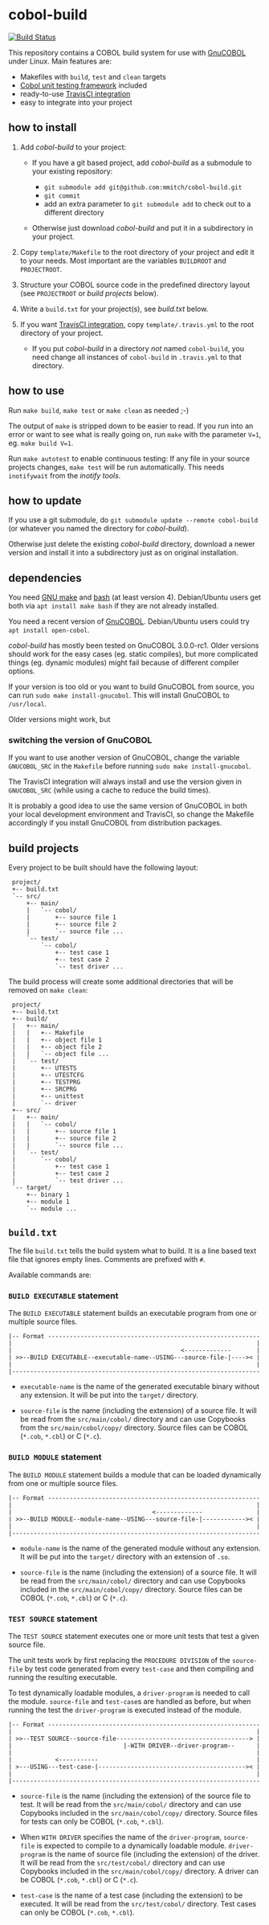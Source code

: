 cobol-build
===========

[![Build Status](https://travis-ci.org/mmitch/cobol-build.svg?branch=master)](https://travis-ci.org/mmitch/cobol-build)

This repository contains a COBOL build system for use with
[GnuCOBOL](https://savannah.gnu.org/projects/gnucobol) under Linux.
Main features are:

- Makefiles with `build`, `test` and `clean` targets
- [Cobol unit testing framework](https://github.com/neopragma/cobol-unit-test)
  included
- ready-to-use [TravisCI integration](https://travis-ci.org)
- easy to integrate into your project


how to install
--------------

1. Add _cobol-build_ to your project:

   - If you have a git based project, add _cobol-build_ as a
     submodule to your existing repository:
	 - `git submodule add git@github.com:mmitch/cobol-build.git`
	 - `git commit`
	 - add an extra parameter to `git submodule add` to check out to a
       different directory

   - Otherwise just download _cobol-build_ and put it in a
     subdirectory in your project.

2. Copy `template/Makefile` to the root directory of your project
   and edit it to your needs.  Most important are the variables
   `BUILDROOT` and `PROJECTROOT`.

3. Structure your COBOL source code in the predefined directory
   layout (see `PROJECTROOT` or _build projects_ below).

4. Write a `build.txt` for your project(s), see _build.txt_ below.

5. If you want [TravisCI integration](https://travis-ci.org), copy
   `template/.travis.yml` to the root directory of your project.

   - If you put _cobol-build_ in a directory _not_ named
     `cobol-build`, you need change all instances of `cobol-build` in
     `.travis.yml` to that directory.


how to use
----------

Run `make build`, `make test` or `make clean` as needed ;-)

The output of `make` is stripped down to be easier to read.  If you
run into an error or want to see what is really going on, run `make`
with the parameter `V=1`, eg. `make build V=1`.

Run `make autotest` to enable continuous testing: If any file in your
source projects changes, `make test` will be run automatically.  This
needs `inotifywait` from the _inotify tools_.


how to update
-------------

If you use a git submodule, do `git submodule update --remote cobol-build`
(or whatever you named the directory for _cobol-build_).

Otherwise just delete the existing _cobol-build_ directory,
download a newer version and install it into a subdirectory just as on
original installation.


dependencies
------------

You need [GNU make](http://www.gnu.org/software/make/) and
[bash](http://tiswww.case.edu/php/chet/bash/bashtop.html) (at least
version 4).  Debian/Ubuntu users get both via `apt install make bash`
if they are not already installed.

You need a recent version of [GnuCOBOL](https://savannah.gnu.org/projects/gnucobol).
Debian/Ubuntu users could try `apt install open-cobol`.

_cobol-build_ has mostly been tested on GnuCOBOL 3.0.0-rc1.  Older
versions should work for the easy cases (eg. static compiles), but
more complicated things (eg. dynamic modules) might fail because of
different compiler options.

If your version is too old or you want to build GnuCOBOL from source,
you can run `sudo make install-gnucobol`.  This will install
GnuCOBOL to `/usr/local`.

Older versions might work, but 

### switching the version of GnuCOBOL

If you want to use another version of GnuCOBOL, change the variable
`GNUCOBOL_SRC` in the `Makefile` before running `sudo make install-gnucobol`.

The TravisCI integration will always install and use the version given
in `GNUCOBOL_SRC` (while using a cache to reduce the build times).

It is probably a good idea to use the same version of GnuCOBOL in both
your local development environment and TravisCI, so change the
Makefile accordingly if you install GnuCOBOL from distribution
packages.


build projects
--------------

Every project to be built should have the following layout:

```
 project/
 +-- build.txt
 `-- src/
     +-- main/
     |   `-- cobol/
     |       +-- source file 1
     |       +-- source file 2
     |       `-- source file ...
     `-- test/
         `-- cobol/
             +-- test case 1
             +-- test case 2
             `-- test driver ...
```

The build process will create some additional directories that will be
removed on `make clean`:

```
 project/
 +-- build.txt
 +-- build/
 |   +-- main/
 |   |   +-- Makefile
 |   |   +-- object file 1
 |   |   +-- object file 2
 |   |   `-- object file ...
 |   `-- test/
 |       +-- UTESTS
 |       +-- UTESTCFG
 |       +-- TESTPRG
 |       +-- SRCPRG
 |       +-- unittest
 |       `-- driver
 +-- src/
 |   +-- main/
 |   |   `-- cobol/
 |   |       +-- source file 1
 |   |       +-- source file 2
 |   |       `-- source file ...
 |   `-- test/
 |       `-- cobol/
 |           +-- test case 1
 |           +-- test case 2
 |           `-- test driver ...
 `-- target/
     +-- binary 1
     +-- module 1
     `-- module ...
```


`build.txt`
-----------

The file `build.txt` tells the build system what to build.  It is a
line based text file that ignores empty lines.  Comments are
prefixed with `#`.

Available commands are:

### `BUILD EXECUTABLE` statement

The `BUILD EXECUTABLE` statement builds an executable program
from one or multiple source files.

```
|-- Format -----------------------------------------------------------
|                                                                    |
|                                               <-------------       |
| >>--BUILD EXECUTABLE--executable-name--USING---source-file-|---->< |
|                                                                    |
|---------------------------------------------------------------------
```

* `executable-name` is the name of the generated executable binary
  without any extension.  It will be put into the `target/` directory.
 

* `source-file` is the name (including the extension) of a source file.
  It will be read from the `src/main/cobol/` directory and can use Copybooks
  from the `src/main/cobol/copy/` directory.
  Source files can be COBOL (`*.cob`,  `*.cbl`) or C (`*.c`).


### `BUILD MODULE` statement

The `BUILD MODULE` statement builds a module that can be loaded 
dynamically from one or multiple source files.

```
|-- Format -----------------------------------------------------------
|                                                                    |
|                                       <-------------               |
| >>--BUILD MODULE--module-name--USING---source-file-|------------>< |
|                                                                    |
|---------------------------------------------------------------------
```

* `module-name` is the name of the generated module without any extension.
  It will be put into the `target/` directory with an extension of `.so`.

* `source-file` is the name (including the extension) of a source file.
  It will be read from the `src/main/cobol/` directory and can use Copybooks
  included in the `src/main/cobol/copy/` directory.
  Source files can be COBOL (`*.cob`,  `*.cbl`) or C (`*.c`).

### `TEST SOURCE` statement

The `TEST SOURCE` statement executes one or more unit tests
that test a given source file.

The unit tests work by first replacing the `PROCEDURE DIVISION` of the
`source-file` by test code generated from every `test-case` and then
compiling and running the resulting executable.

To test dynamically loadable modules, a `driver-program` is needed to
call the module.  `source-file` and `test-case`s are handled as
before, but when running the test the `driver-program` is executed
instead of the module.

```
|-- Format -----------------------------------------------------------
|                                                                    |
| >>--TEST SOURCE--source-file-------------------------------------> |
|                               |-WITH DRIVER--driver-program--      |
|                                                                    |
|            <-----------                                            |
| >---USING---test-case-|----------------------------------------->< |
|                                                                    |
|---------------------------------------------------------------------
```

* `source-file` is the name (including the extension) of the source file
  to test.
  It will be read from the `src/main/cobol/` directory and can use Copybooks
  included in the `src/main/cobol/copy/` directory.
  Source files for tests can only be COBOL (`*.cob`,  `*.cbl`).

* When `WITH DRIVER` specifies the name of the `driver-program`,
  `source-file` is expected to compile to a dynamically loadable module.
  `driver-program` is the name of source file (including the extension)
  of the driver.
  It will be read from the `src/test/cobol/` directory and can use Copybooks
  included in the `src/main/cobol/copy/` directory.
  A driver can be COBOL (`*.cob`,  `*.cbl`) or C (`*.c`).

* `test-case` is the name of a test case (including the extension)
  to be executed.
  It will be read from the `src/test/cobol/` directory.
  Test cases can only be COBOL (`*.cob`,  `*.cbl`).
